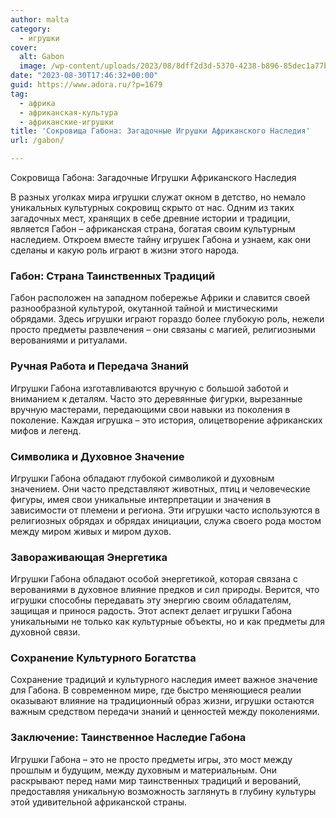 ```yaml
---
author: malta
category:
  - игрушки
cover:
  alt: Gabon
  image: /wp-content/uploads/2023/08/8dff2d3d-5370-4238-b896-85dec1a77bf6.png
date: "2023-08-30T17:46:32+00:00"
guid: https://www.adora.ru/?p=1679
tag:
  - африка
  - африканская-культура
  - африканские-игрушки
title: 'Сокровища Габона: Загадочные Игрушки Африканского Наследия'
url: /gabon/

---
```

Сокровища Габона: Загадочные Игрушки Африканского Наследия

В разных уголках мира игрушки служат окном в детство, но немало уникальных культурных сокровищ скрыто от нас. Одним из таких загадочных мест, хранящих в себе древние истории и традиции, является Габон – африканская страна, богатая своим культурным наследием. Откроем вместе тайну игрушек Габона и узнаем, как они сделаны и какую роль играют в жизни этого народа.

### Габон: Страна Таинственных Традиций

Габон расположен на западном побережье Африки и славится своей разнообразной культурой, окутанной тайной и мистическими обрядами. Здесь игрушки играют гораздо более глубокую роль, нежели просто предметы развлечения – они связаны с магией, религиозными верованиями и ритуалами.

### Ручная Работа и Передача Знаний

Игрушки Габона изготавливаются вручную с большой заботой и вниманием к деталям. Часто это деревянные фигурки, вырезанные вручную мастерами, передающими свои навыки из поколения в поколение. Каждая игрушка – это история, олицетворение африканских мифов и легенд.

### Символика и Духовное Значение

Игрушки Габона обладают глубокой символикой и духовным значением. Они часто представляют животных, птиц и человеческие фигуры, имея свои уникальные интерпретации и значения в зависимости от племени и региона. Эти игрушки часто используются в религиозных обрядах и обрядах инициации, служа своего рода мостом между миром живых и миром духов.

### Завораживающая Энергетика

Игрушки Габона обладают особой энергетикой, которая связана с верованиями в духовное влияние предков и сил природы. Верится, что игрушки способны передавать эту энергию своим обладателям, защищая и принося радость. Этот аспект делает игрушки Габона уникальными не только как культурные объекты, но и как предметы для духовной связи.

### Сохранение Культурного Богатства

Сохранение традиций и культурного наследия имеет важное значение для Габона. В современном мире, где быстро меняющиеся реалии оказывают влияние на традиционный образ жизни, игрушки остаются важным средством передачи знаний и ценностей между поколениями.

### Заключение: Таинственное Наследие Габона

Игрушки Габона – это не просто предметы игры, это мост между прошлым и будущим, между духовным и материальным. Они раскрывают перед нами мир таинственных традиций и верований, предоставляя уникальную возможность заглянуть в глубину культуры этой удивительной африканской страны.
